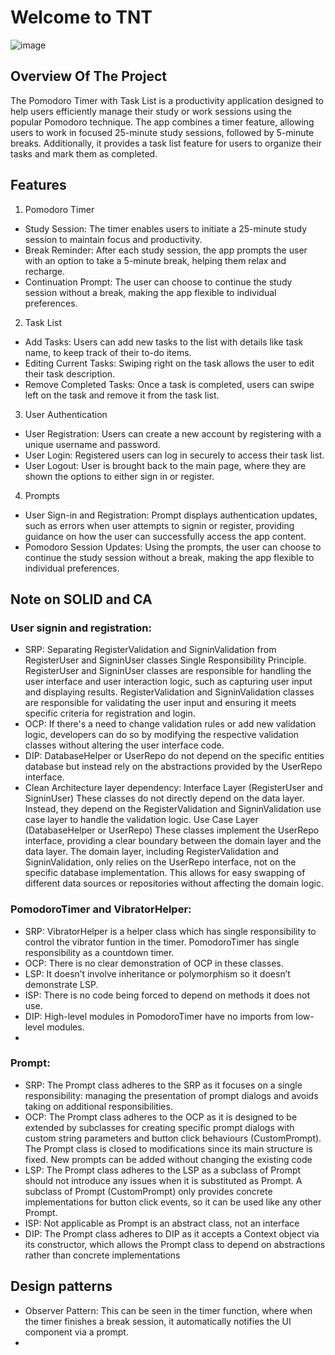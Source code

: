 
# Welcome to TNT
![image](https://cdn.discordapp.com/attachments/1111436485594464352/1137570283763544184/Untitled_Artwork_26.png)
## Overview Of The Project

The Pomodoro Timer with Task List is a productivity application designed to help users efficiently
manage their study or work sessions using the popular Pomodoro technique. The app combines a timer
feature, allowing users to work in focused 25-minute study sessions, followed by 5-minute breaks.
Additionally, it provides a task list feature for users to organize their tasks and mark them as
completed.

## Features
1. Pomodoro Timer
- Study Session: The timer enables users to initiate a 25-minute study session to maintain focus and productivity.
- Break Reminder: After each study session, the app prompts the user with an option to take a 5-minute break, helping them relax and recharge.
- Continuation Prompt: The user can choose to continue the study session without a break, making the app flexible to individual preferences.
2. Task List
- Add Tasks: Users can add new tasks to the list with details like task name, to keep track of their to-do items.
- Editing Current Tasks: Swiping right on the task allows the user to edit their task description.
- Remove Completed Tasks: Once a task is completed, users can swipe left on the task and remove it from the task list.
3. User Authentication
- User Registration: Users can create a new account by registering with a unique username and password.
- User Login: Registered users can log in securely to access their task list.
- User Logout: User is brought back to the main page, where they are shown the options to either sign in or register.
4. Prompts
- User Sign-in and Registration: Prompt displays authentication updates, such as errors when user attempts to signin or register, providing guidance on how the user can successfully access the app content.
- Pomodoro Session Updates: Using the prompts, the user can choose to continue the study session without a break, making the app flexible to individual preferences.



## Note on SOLID and CA
### User signin and registration:
- SRP: Separating RegisterValidation and SigninValidation from RegisterUser and SigninUser classes
  Single Responsibility Principle. RegisterUser and SigninUser classes are responsible for handling the user interface and user interaction logic, such as capturing user input and displaying results.
  RegisterValidation and SigninValidation classes are responsible for validating the user input and ensuring it meets specific criteria for registration and login.
- OCP: If there's a need to change validation rules or add new validation logic, developers can do so by modifying the respective validation classes without altering the user interface code.
- DIP: DatabaseHelper or UserRepo do not depend on the specific entities database but instead rely on the abstractions provided by the UserRepo interface.
- Clean Architecture layer dependency:  Interface Layer (RegisterUser and SigninUser)
  These classes do not directly depend on the data layer. Instead, they depend on the RegisterValidation and SigninValidation use case layer to handle the validation logic.
  Use Case Layer (DatabaseHelper or UserRepo)
  These classes implement the UserRepo interface, providing a clear boundary between the domain layer and the data layer.
  The domain layer, including RegisterValidation and SigninValidation, only relies on the UserRepo interface, not on the specific database implementation. This allows for easy swapping of different data sources or repositories without affecting the domain logic.

### PomodoroTimer and VibratorHelper:
- SRP: VibratorHelper is a helper class which has single responsibility to control the vibrator funtion in the timer.
  PomodoroTimer has single responsibility as a countdown timer.
- OCP: There is no clear demonstration of OCP in these classes.
- LSP: It doesn’t involve inheritance or polymorphism so it doesn’t demonstrate LSP.
- ISP: There is no code being forced to depend on methods it does not use.
- DIP: High-level modules in PomodoroTimer have no imports from low-level modules.
- 

### Prompt:
- SRP: The Prompt class adheres to the SRP as it focuses on a single responsibility: managing the presentation of prompt dialogs and avoids taking on additional responsibilities.
- OCP: The Prompt class adheres to the OCP as it is designed to be extended by subclasses for creating specific prompt dialogs with custom string parameters and button click behaviours (CustomPrompt). The Prompt class is closed to modifications since its main structure is fixed. New prompts can be added without changing the existing code
- LSP: The Prompt class adheres to the LSP as a subclass of Prompt should not introduce any issues when it is substituted as Prompt. A subclass of Prompt (CustomPrompt) only provides concrete implementations for button click events, so it can be used like any other Prompt.
- ISP: Not applicable as Prompt is an abstract class, not an interface
- DIP: The Prompt class adheres to DIP as it accepts a Context object via its constructor, which allows the Prompt class to depend on abstractions rather than concrete implementations

## Design patterns
- Observer Pattern: This can be seen in the timer function, where when the timer finishes a break session, it automatically notifies the UI component via a prompt.
- 

